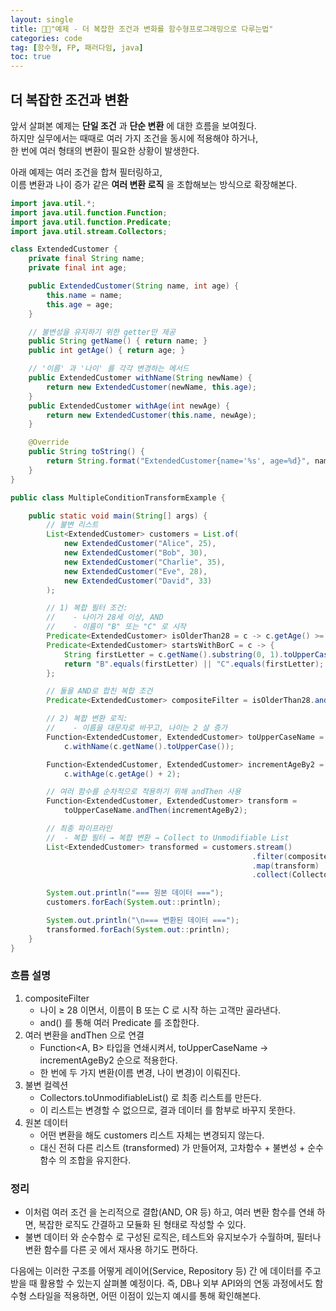 ```yaml
---
layout: single
title: 🧑‍💻"예제 - 더 복잡한 조건과 변화를 함수형프로그래밍으로 다루는법"
categories: code
tag: [함수형, FP, 패러다임, java]
toc: true
---
```


## 더 복잡한 조건과 변환

앞서 살펴본 예제는 **단일 조건** 과 **단순 변환** 에 대한 흐름을 보여줬다.  
하지만 실무에서는 때때로 여러 가지 조건을 동시에 적용해야 하거나,  
한 번에 여러 형태의 변환이 필요한 상황이 발생한다.

아래 예제는 여러 조건을 합쳐 필터링하고,  
이름 변환과 나이 증가 같은 **여러 변환 로직** 을 조합해보는 방식으로 확장해본다.

```java
import java.util.*;
import java.util.function.Function;
import java.util.function.Predicate;
import java.util.stream.Collectors;

class ExtendedCustomer {
    private final String name;
    private final int age;

    public ExtendedCustomer(String name, int age) {
        this.name = name;
        this.age = age;
    }

    // 불변성을 유지하기 위한 getter만 제공
    public String getName() { return name; }
    public int getAge() { return age; }

    // '이름' 과 '나이' 를 각각 변경하는 메서드
    public ExtendedCustomer withName(String newName) {
        return new ExtendedCustomer(newName, this.age);
    }
    public ExtendedCustomer withAge(int newAge) {
        return new ExtendedCustomer(this.name, newAge);
    }

    @Override
    public String toString() {
        return String.format("ExtendedCustomer{name='%s', age=%d}", name, age);
    }
}

public class MultipleConditionTransformExample {

    public static void main(String[] args) {
        // 불변 리스트
        List<ExtendedCustomer> customers = List.of(
            new ExtendedCustomer("Alice", 25),
            new ExtendedCustomer("Bob", 30),
            new ExtendedCustomer("Charlie", 35),
            new ExtendedCustomer("Eve", 28),
            new ExtendedCustomer("David", 33)
        );

        // 1) 복합 필터 조건:
        //    - 나이가 28세 이상, AND
        //    - 이름이 "B" 또는 "C" 로 시작
        Predicate<ExtendedCustomer> isOlderThan28 = c -> c.getAge() >= 28;
        Predicate<ExtendedCustomer> startsWithBorC = c -> {
            String firstLetter = c.getName().substring(0, 1).toUpperCase();
            return "B".equals(firstLetter) || "C".equals(firstLetter);
        };

        // 둘을 AND로 합친 복합 조건
        Predicate<ExtendedCustomer> compositeFilter = isOlderThan28.and(startsWithBorC);

        // 2) 복합 변환 로직:
        //    - 이름을 대문자로 바꾸고, 나이는 2 살 증가
        Function<ExtendedCustomer, ExtendedCustomer> toUpperCaseName = c ->
            c.withName(c.getName().toUpperCase());

        Function<ExtendedCustomer, ExtendedCustomer> incrementAgeBy2 = c ->
            c.withAge(c.getAge() + 2);

        // 여러 함수를 순차적으로 적용하기 위해 andThen 사용
        Function<ExtendedCustomer, ExtendedCustomer> transform = 
            toUpperCaseName.andThen(incrementAgeBy2);

        // 최종 파이프라인
        //  - 복합 필터 → 복합 변환 → Collect to Unmodifiable List
        List<ExtendedCustomer> transformed = customers.stream()
                                                      .filter(compositeFilter)
                                                      .map(transform)
                                                      .collect(Collectors.toUnmodifiableList());

        System.out.println("=== 원본 데이터 ===");
        customers.forEach(System.out::println);

        System.out.println("\n=== 변환된 데이터 ===");
        transformed.forEach(System.out::println);
    }
}
```
### 흐름 설명
1.	compositeFilter
      - 나이 ≥ 28 이면서, 이름이 B 또는 C 로 시작 하는 고객만 골라낸다.
      - and() 를 통해 여러 Predicate 를 조합한다.
2.	여러 변환을 andThen 으로 연결
      - Function<A, B> 타입을 연쇄시켜서, toUpperCaseName → incrementAgeBy2 순으로 적용한다. 
      - 한 번에 두 가지 변환(이름 변경, 나이 변경)이 이뤄진다.
3.	불변 컬렉션
      - Collectors.toUnmodifiableList() 로 최종 리스트를 만든다.
      - 이 리스트는 변경할 수 없으므로, 결과 데이터 를 함부로 바꾸지 못한다.
4.	원본 데이터
      - 어떤 변환을 해도 customers 리스트 자체는 변경되지 않는다.
      - 대신 전혀 다른 리스트 (transformed) 가 만들어져, 고차함수 + 불변성 + 순수함수 의 조합을 유지한다.

### 정리
- 이처럼 여러 조건 을 논리적으로 결합(AND, OR 등) 하고, 여러 변환 함수를 연쇄 하면, 복잡한 로직도 간결하고 모듈화 된 형태로 작성할 수 있다.
- 불변 데이터 와 순수함수 로 구성된 로직은, 테스트와 유지보수가 수월하며, 필터나 변환 함수를 다른 곳 에서 재사용 하기도 편하다.

다음에는 이러한 구조를 어떻게 레이어(Service, Repository 등) 간 에 데이터를 주고받을 때 활용할 수 있는지 살펴볼 예정이다.
즉, DB나 외부 API와의 연동 과정에서도 함수형 스타일을 적용하면, 어떤 이점이 있는지 예시를 통해 확인해본다.